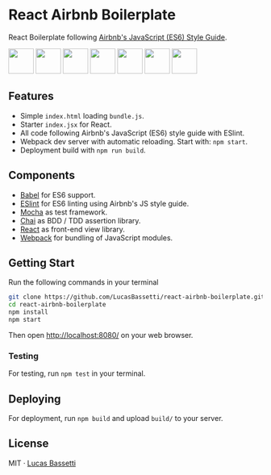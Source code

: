 # React Airbnb Boilerplate

React Boilerplate following [Airbnb's JavaScript (ES6) Style Guide](https://github.com/airbnb/javascript).

<img src="https://cdn.worldvectorlogo.com/logos/react.svg" height="50" />
<img src="https://cdn.worldvectorlogo.com/logos/webpack.svg" height="50" />
<img src="https://cdn.worldvectorlogo.com/logos/eslint.svg" height="50" />
<img src="https://avatars0.githubusercontent.com/u/8770005?v=3&s=400" height="50" />
<img src="https://camo.githubusercontent.com/431283cc1643d02167aac31067137897507c60fc/687474703a2f2f636861696a732e636f6d2f696d672f636861692d6c6f676f2e706e67" height="50" />
<img src="https://cdn.worldvectorlogo.com/logos/airbnb-2.svg" height="50" />
<img src="https://raw.githubusercontent.com/babel/logo/master/babel.png" height="50" />


## Features

- Simple `index.html` loading `bundle.js`.
- Starter `index.jsx` for React.
- All code following Airbnb's JavaScript (ES6) style guide with ESlint.
- Webpack dev server with automatic reloading. Start with: `npm start`.
- Deployment build with `npm run build`.

## Components

- [Babel](https://babeljs.io) for ES6 support.
- [ESlint](http://eslint.org) for ES6 linting using Airbnb's JS style guide.
- [Mocha](https://mochajs.org/) as test framework.
- [Chai](http://chaijs.com/) as BDD / TDD assertion library.
- [React](https://facebook.github.io/react/) as front-end view library.
- [Webpack](https://webpack.github.io) for bundling of JavaScript modules.

## Getting Start

Run the following commands in your terminal

```bash
git clone https://github.com/LucasBassetti/react-airbnb-boilerplate.git
cd react-airbnb-boilerplate
npm install
npm start
```

Then open [http://localhost:8080/](http://localhost:8080/) on your web browser.

### Testing

For testing, run `npm test` in your terminal.

## Deploying

For deployment, run `npm build` and upload `build/` to your server.

## License

MIT · [Lucas Bassetti](http://lucasbassetti.com.br)
